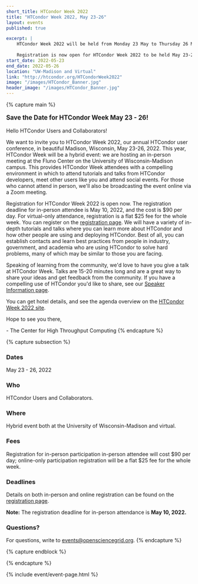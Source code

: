 ```yaml
---
short_title: HTCondor Week 2022 
title: "HTCondor Week 2022, May 23-26"
layout: events
published: true

excerpt: |
    HTCondor Week 2022 will be held from Monday 23 May to Thursday 26 May 2022
    
    Registration is now open for HTCondor Week 2022 to be held May 23-26 virtually and in-person at the Fluno Center on the University of Wisconsin-Madison campus. We are planning a hybrid event.
start_date: 2022-05-23
end_date: 2022-05-26
location: "UW-Madison and Virtual"
link: "http://htcondor.org/HTCondorWeek2022"
image: "/images/HTCondor_Banner.jpg"
header_image: "/images/HTCondor_Banner.jpg"
---
```


{% capture main %}

<p style="font-size: larger; font-weight: bold;">Save the Date for HTCondor Week May 23 - 26!</p>


Hello HTCondor Users and Collaborators!

We want to invite you to HTCondor Week 2022, our annual HTCondor user conference, in beautiful Madison, Wisconsin, May 23-26, 2022. This year, HTCondor Week will be a hybrid event: we are hosting an in-person meeting at the Fluno Center on the University of Wisconsin-Madison campus. This provides HTCondor Week attendees with a compelling environment in which to attend tutorials and talks from HTCondor developers, meet other users like you and attend social events. For those who cannot attend in person, we'll also be broadcasting the event online via a Zoom meeting.

Registration for HTCondor Week 2022 is open now. The registration deadline for in-person attendee is May 10, 2022, and the cost is $90 per day. For virtual-only attendance, registration is a flat $25 fee for the whole week. You can register on the [registration page](https://agenda.hep.wisc.edu/event/1733/page/35-registration).
We will have a variety of in-depth tutorials and talks where you can learn more about HTCondor and how other people are using and deploying HTCondor. Best of all, you can establish contacts and learn best practices from people in industry, government, and academia who are using HTCondor to solve hard problems, many of which may be similar to those you are facing.

Speaking of learning from the community, we'd love to have you give a talk at HTCondor Week. Talks are 15-20 minutes long and are a great way to share your ideas and get feedback from the community. If you have a compelling use of HTCondor you'd like to share, see our [Speaker Information page](https://agenda.hep.wisc.edu/event/1733/abstracts/).

You can get hotel details, and see the agenda overview on the [HTCondor Week 2022 site](http://htcondor.org/HTCondorWeek2022).

Hope to see you there,

\- The Center for High Throughput Computing
{% endcapture %}


{% capture subsection %}
### Dates

May 23 - 26, 2022

### Who

HTCondor Users and Collaborators.

 
### Where

Hybrid event both at the University of Wisconsin-Madison and virtual.


### Fees

Registration for in-person participation in-person attendee will cost $90 per day; online-only participation registration will be a flat $25 fee for the whole week.

### Deadlines
Details on both in-person and online registration can be found on the [registration page](https://agenda.hep.wisc.edu/event/1733/page/35-registration).

**Note:** The registration deadline for in-person attendance is **May 10, 2022.**

### Questions?

For questions, write to <events@opensciencegrid.org>.
{% endcapture %}

{% capture endblock %}


{% endcapture %}

{% include event/event-page.html %}
